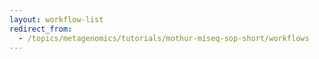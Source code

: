 ```yaml
---
layout: workflow-list
redirect_from:
  - /topics/metagenomics/tutorials/mothur-miseq-sop-short/workflows
---
```

